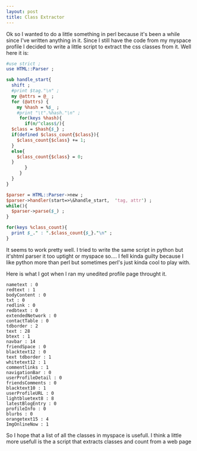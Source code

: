 ```yaml
---
layout: post
title: Class Extractor
---
```


Ok so I wanted to do a little something in perl because it's been a while since I've written anything in it. Since I still have the code from my myspace profile I decided to write a little script to extract the css classes from it. Well here it is:

<!--more-->

```perl
#use strict ;
use HTML::Parser ;

sub handle_start{
  shift ;
  #print $tag."\n" ;  
  my @attrs = @_ ;
  for (@attrs) {
    my %hash = %$_ ;
    #print "\t".%hash."\n" ;
     for(keys %hash){
       if(m/^class$/){
  $class = $hash{$_} ;
  if(defined $class_count{$class}){
    $class_count{$class} += 1;
  }
  else{
    $class_count{$class} = 0;
  }
       }
     }
  }
}

$parser = HTML::Parser->new ;
$parser->handler(start=>\&handle_start,  'tag, attr') ;
while(){
  $parser->parse($_) ;
}

for(keys %class_count){
  print $_." : ".$class_count{$_}."\n" ;
}
```

It seems to work pretty well. I tried to write the same script in python but it'shtml parser it too uptight or myspace so.... I fell kinda guilty because I like python more than perl but sometimes perl's just kinda cool to play with.

Here is what I got when I ran my unedited profile page throught it.

```
nametext : 0
redtext : 1
bodyContent : 0
txt : 0
redlink : 0
redbtext : 0
extendedNetwork : 0
contactTable : 0
tdborder : 2
text : 28
btext : 1
navbar : 14
friendSpace : 0
blacktext12 : 0
text tdborder : 1
whitetext12 : 1
commentlinks : 1
navigationBar : 0
userProfileDetail : 0
friendsComments : 0
blacktext10 : 1
userProfileURL : 0
lightbluetext8 : 8
latestBlogEntry : 0
profileInfo : 0
blurbs : 0
orangetext15 : 4
ImgOnlineNow : 1

```

So I hope that a list of all the classes in myspace is usefull. I think a little more usefull is the a script that extracts classes and count from a web page


